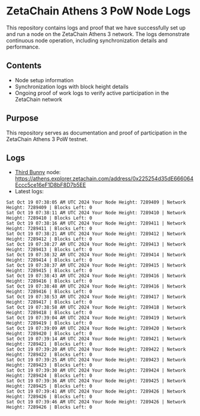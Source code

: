 # ZetaChain Athens 3 PoW Node Logs
This repository contains logs and proof that we have successfully set up and run a node on the ZetaChain Athens 3 network. The logs demonstrate continuous node operation, including synchronization details and performance.

## Contents
- Node setup information
- Synchronization logs with block height details
- Ongoing proof of work logs to verify active participation in the ZetaChain network

## Purpose
This repository serves as documentation and proof of participation in the ZetaChain Athens 3 PoW testnet.

## Logs

- [Third Bunny](https://thirdbunny.xyz/) node: https://athens.explorer.zetachain.com/address/0x225254d35dE666064Eccc5ce16eF1D8bF8D7b5EE
- Latest logs:
```
Sat Oct 19 07:38:05 AM UTC 2024 Your Node Height: 7289409 | Network Height: 7289409 | Blocks Left: 0
Sat Oct 19 07:38:11 AM UTC 2024 Your Node Height: 7289410 | Network Height: 7289410 | Blocks Left: 0
Sat Oct 19 07:38:16 AM UTC 2024 Your Node Height: 7289411 | Network Height: 7289411 | Blocks Left: 0
Sat Oct 19 07:38:21 AM UTC 2024 Your Node Height: 7289412 | Network Height: 7289412 | Blocks Left: 0
Sat Oct 19 07:38:27 AM UTC 2024 Your Node Height: 7289413 | Network Height: 7289413 | Blocks Left: 0
Sat Oct 19 07:38:32 AM UTC 2024 Your Node Height: 7289414 | Network Height: 7289414 | Blocks Left: 0
Sat Oct 19 07:38:37 AM UTC 2024 Your Node Height: 7289415 | Network Height: 7289415 | Blocks Left: 0
Sat Oct 19 07:38:43 AM UTC 2024 Your Node Height: 7289416 | Network Height: 7289416 | Blocks Left: 0
Sat Oct 19 07:38:48 AM UTC 2024 Your Node Height: 7289416 | Network Height: 7289416 | Blocks Left: 0
Sat Oct 19 07:38:53 AM UTC 2024 Your Node Height: 7289417 | Network Height: 7289417 | Blocks Left: 0
Sat Oct 19 07:38:58 AM UTC 2024 Your Node Height: 7289418 | Network Height: 7289418 | Blocks Left: 0
Sat Oct 19 07:39:04 AM UTC 2024 Your Node Height: 7289419 | Network Height: 7289419 | Blocks Left: 0
Sat Oct 19 07:39:09 AM UTC 2024 Your Node Height: 7289420 | Network Height: 7289420 | Blocks Left: 0
Sat Oct 19 07:39:14 AM UTC 2024 Your Node Height: 7289421 | Network Height: 7289421 | Blocks Left: 0
Sat Oct 19 07:39:20 AM UTC 2024 Your Node Height: 7289422 | Network Height: 7289422 | Blocks Left: 0
Sat Oct 19 07:39:25 AM UTC 2024 Your Node Height: 7289423 | Network Height: 7289423 | Blocks Left: 0
Sat Oct 19 07:39:30 AM UTC 2024 Your Node Height: 7289424 | Network Height: 7289424 | Blocks Left: 0
Sat Oct 19 07:39:36 AM UTC 2024 Your Node Height: 7289425 | Network Height: 7289425 | Blocks Left: 0
Sat Oct 19 07:39:41 AM UTC 2024 Your Node Height: 7289426 | Network Height: 7289426 | Blocks Left: 0
Sat Oct 19 07:39:46 AM UTC 2024 Your Node Height: 7289426 | Network Height: 7289426 | Blocks Left: 0
```

